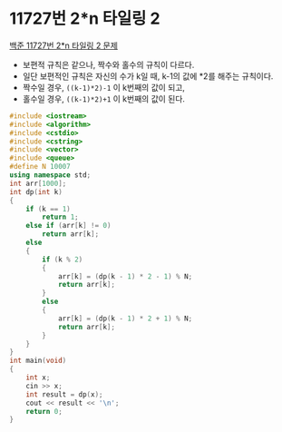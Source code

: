 # 11727번 2*n 타일링 2

[백준 11727번 2*n 타일링 2 문제](https://www.acmicpc.net/problem/11727)

- 보편적 규칙은 같으나, 짝수와 홀수의 규칙이 다르다.
- 일단 보편적인 규칙은 자신의 수가 k일 때, k-1의 값에 *2를 해주는 규칙이다.
- 짝수일 경우, `((k-1)*2)-1` 이 k번째의 값이 되고,
- 홀수일 경우, `((k-1)*2)+1` 이 k번째의 값이 된다.

```c++
#include <iostream>
#include <algorithm>
#include <cstdio>
#include <cstring>
#include <vector>
#include <queue>
#define N 10007
using namespace std;
int arr[1000];
int dp(int k)
{
    if (k == 1)
        return 1;
    else if (arr[k] != 0)
        return arr[k];
    else
    {
        if (k % 2)
        {
            arr[k] = (dp(k - 1) * 2 - 1) % N;
            return arr[k];
        }
        else
        {
            arr[k] = (dp(k - 1) * 2 + 1) % N;
            return arr[k];
        }
    }
}
int main(void)
{
    int x;
    cin >> x;
    int result = dp(x);
    cout << result << '\n';
    return 0;
}

```


